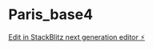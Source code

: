 # Paris_base4

[Edit in StackBlitz next generation editor ⚡️](https://stackblitz.com/~/github.com/waindayen/Paris_base4)